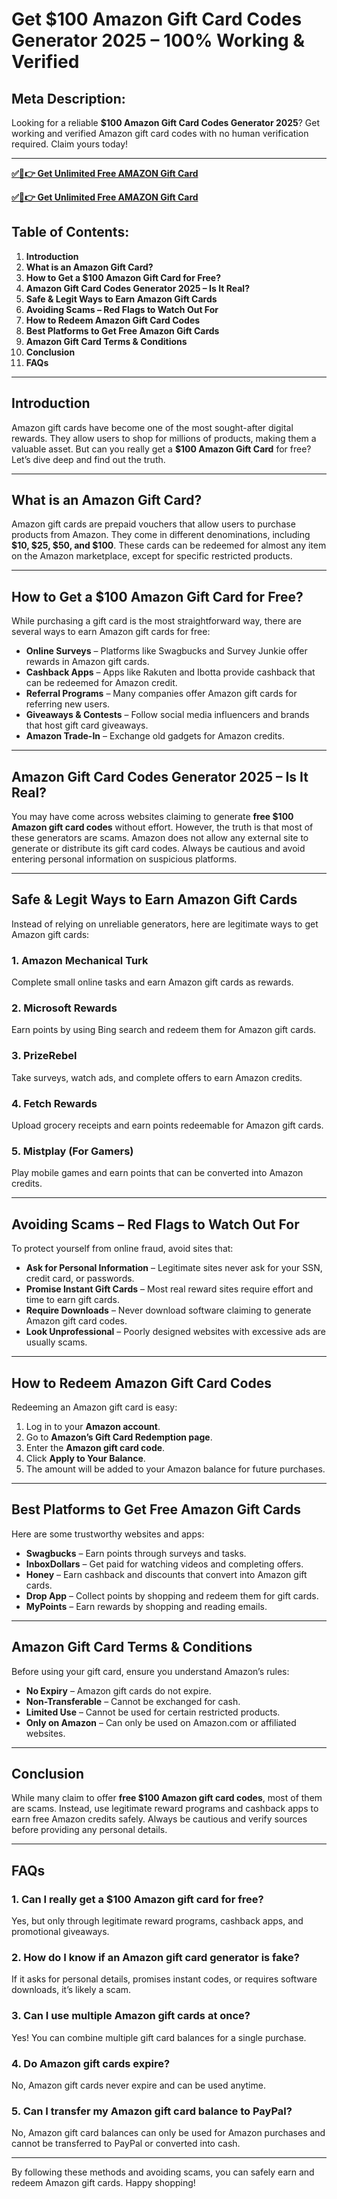 # **Get $100 Amazon Gift Card Codes Generator 2025 – 100% Working & Verified**

## **Meta Description:**
Looking for a reliable **$100 Amazon Gift Card Codes Generator 2025**? Get working and verified Amazon gift card codes with no human verification required. Claim yours today!

---
**[✅🔴👉 Get Unlimited Free AMAZON Gift Card](https://rosofferzone.com/)**

**[✅🔴👉 Get Unlimited Free AMAZON Gift Card](https://rosofferzone.com/)**


## **Table of Contents:**
1. **Introduction**
2. **What is an Amazon Gift Card?**
3. **How to Get a $100 Amazon Gift Card for Free?**
4. **Amazon Gift Card Codes Generator 2025 – Is It Real?**
5. **Safe & Legit Ways to Earn Amazon Gift Cards**
6. **Avoiding Scams – Red Flags to Watch Out For**
7. **How to Redeem Amazon Gift Card Codes**
8. **Best Platforms to Get Free Amazon Gift Cards**
9. **Amazon Gift Card Terms & Conditions**
10. **Conclusion**
11. **FAQs**

---

## **Introduction**
Amazon gift cards have become one of the most sought-after digital rewards. They allow users to shop for millions of products, making them a valuable asset. But can you really get a **$100 Amazon Gift Card** for free? Let’s dive deep and find out the truth.

---

## **What is an Amazon Gift Card?**
Amazon gift cards are prepaid vouchers that allow users to purchase products from Amazon. They come in different denominations, including **$10, $25, $50, and $100**. These cards can be redeemed for almost any item on the Amazon marketplace, except for specific restricted products.

---

## **How to Get a $100 Amazon Gift Card for Free?**
While purchasing a gift card is the most straightforward way, there are several ways to earn Amazon gift cards for free:

- **Online Surveys** – Platforms like Swagbucks and Survey Junkie offer rewards in Amazon gift cards.
- **Cashback Apps** – Apps like Rakuten and Ibotta provide cashback that can be redeemed for Amazon credit.
- **Referral Programs** – Many companies offer Amazon gift cards for referring new users.
- **Giveaways & Contests** – Follow social media influencers and brands that host gift card giveaways.
- **Amazon Trade-In** – Exchange old gadgets for Amazon credits.

---

## **Amazon Gift Card Codes Generator 2025 – Is It Real?**
You may have come across websites claiming to generate **free $100 Amazon gift card codes** without effort. However, the truth is that most of these generators are scams. Amazon does not allow any external site to generate or distribute its gift card codes. Always be cautious and avoid entering personal information on suspicious platforms.

---

## **Safe & Legit Ways to Earn Amazon Gift Cards**
Instead of relying on unreliable generators, here are legitimate ways to get Amazon gift cards:

### **1. Amazon Mechanical Turk**
Complete small online tasks and earn Amazon gift cards as rewards.

### **2. Microsoft Rewards**
Earn points by using Bing search and redeem them for Amazon gift cards.

### **3. PrizeRebel**
Take surveys, watch ads, and complete offers to earn Amazon credits.

### **4. Fetch Rewards**
Upload grocery receipts and earn points redeemable for Amazon gift cards.

### **5. Mistplay (For Gamers)**
Play mobile games and earn points that can be converted into Amazon credits.

---

## **Avoiding Scams – Red Flags to Watch Out For**
To protect yourself from online fraud, avoid sites that:

- **Ask for Personal Information** – Legitimate sites never ask for your SSN, credit card, or passwords.
- **Promise Instant Gift Cards** – Most real reward sites require effort and time to earn gift cards.
- **Require Downloads** – Never download software claiming to generate Amazon gift card codes.
- **Look Unprofessional** – Poorly designed websites with excessive ads are usually scams.

---

## **How to Redeem Amazon Gift Card Codes**
Redeeming an Amazon gift card is easy:

1. Log in to your **Amazon account**.
2. Go to **Amazon’s Gift Card Redemption page**.
3. Enter the **Amazon gift card code**.
4. Click **Apply to Your Balance**.
5. The amount will be added to your Amazon balance for future purchases.

---

## **Best Platforms to Get Free Amazon Gift Cards**
Here are some trustworthy websites and apps:

- **Swagbucks** – Earn points through surveys and tasks.
- **InboxDollars** – Get paid for watching videos and completing offers.
- **Honey** – Earn cashback and discounts that convert into Amazon gift cards.
- **Drop App** – Collect points by shopping and redeem them for gift cards.
- **MyPoints** – Earn rewards by shopping and reading emails.

---

## **Amazon Gift Card Terms & Conditions**
Before using your gift card, ensure you understand Amazon’s rules:

- **No Expiry** – Amazon gift cards do not expire.
- **Non-Transferable** – Cannot be exchanged for cash.
- **Limited Use** – Cannot be used for certain restricted products.
- **Only on Amazon** – Can only be used on Amazon.com or affiliated websites.

---

## **Conclusion**
While many claim to offer **free $100 Amazon gift card codes**, most of them are scams. Instead, use legitimate reward programs and cashback apps to earn free Amazon credits safely. Always be cautious and verify sources before providing any personal details.

---

## **FAQs**

### **1. Can I really get a $100 Amazon gift card for free?**
Yes, but only through legitimate reward programs, cashback apps, and promotional giveaways.

### **2. How do I know if an Amazon gift card generator is fake?**
If it asks for personal details, promises instant codes, or requires software downloads, it’s likely a scam.

### **3. Can I use multiple Amazon gift cards at once?**
Yes! You can combine multiple gift card balances for a single purchase.

### **4. Do Amazon gift cards expire?**
No, Amazon gift cards never expire and can be used anytime.

### **5. Can I transfer my Amazon gift card balance to PayPal?**
No, Amazon gift card balances can only be used for Amazon purchases and cannot be transferred to PayPal or converted into cash.

---

By following these methods and avoiding scams, you can safely earn and redeem Amazon gift cards. Happy shopping!

